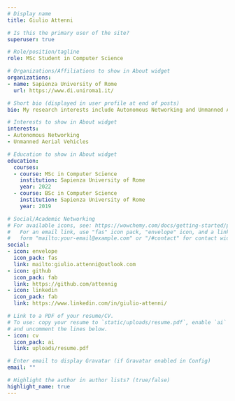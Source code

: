```yaml
---
# Display name
title: Giulio Attenni

# Is this the primary user of the site?
superuser: true

# Role/position/tagline
role: MSc Student in Computer Science

# Organizations/Affiliations to show in About widget
organizations:
- name: Sapienza University of Rome
  url: https://www.di.uniroma1.it/

# Short bio (displayed in user profile at end of posts)
bio: My research interests include Autonomous Networking and Unmanned Aerial Vehicles.

# Interests to show in About widget
interests:
- Autonomous Networking
- Unmanned Aerial Vehicles

# Education to show in About widget
education:
  courses:
  - course: MSc in Computer Science
    institution: Sapienza University of Rome
    year: 2022
  - course: BSc in Computer Science
    institution: Sapienza University of Rome
    year: 2019

# Social/Academic Networking
# For available icons, see: https://wowchemy.com/docs/getting-started/page-builder/#icons
#   For an email link, use "fas" icon pack, "envelope" icon, and a link in the
#   form "mailto:your-email@example.com" or "/#contact" for contact widget.
social:
- icon: envelope
  icon_pack: fas
  link: mailto:giulio.attenni@outlook.com
- icon: github
  icon_pack: fab
  link: https://github.com/attennig
- icon: linkedin
  icon_pack: fab
  link: https://www.linkedin.com/in/giulio-attenni/

# Link to a PDF of your resume/CV.
# To use: copy your resume to `static/uploads/resume.pdf`, enable `ai` icons in `params.toml`, 
# and uncomment the lines below.
- icon: cv
  icon_pack: ai
  link: uploads/resume.pdf

# Enter email to display Gravatar (if Gravatar enabled in Config)
email: ""

# Highlight the author in author lists? (true/false)
highlight_name: true
---
```


